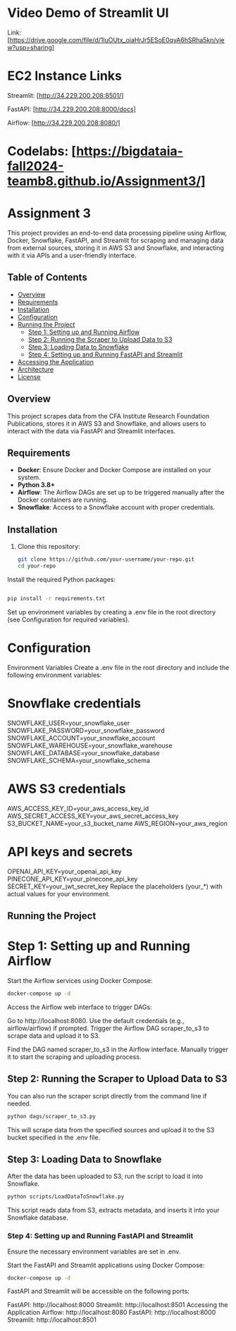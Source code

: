# Video Demo of Streamlit UI
Link: [https://drive.google.com/file/d/1luOUtx_oiaHrJr5ESoE0qvA6hSRha5kn/view?usp=sharing]


# EC2 Instance Links

Streamlit: [http://34.229.200.208:8501/]

FastAPI: [http://34.229.200.208:8000/docs]

Airflow: [http://34.229.200.208:8080/]

# Codelabs: [https://bigdataia-fall2024-teamb8.github.io/Assignment3/]




# Assignment 3
This project provides an end-to-end data processing pipeline using Airflow, Docker, Snowflake, FastAPI, and Streamlit for scraping and managing data from external sources, storing it in AWS S3 and Snowflake, and interacting with it via APIs and a user-friendly interface.

## Table of Contents
- [Overview](#overview)
- [Requirements](#requirements)
- [Installation](#installation)
- [Configuration](#configuration)
- [Running the Project](#running-the-project)
  - [Step 1: Setting up and Running Airflow](#step-1-setting-up-and-running-airflow)
  - [Step 2: Running the Scraper to Upload Data to S3](#step-2-running-the-scraper-to-upload-data-to-s3)
  - [Step 3: Loading Data to Snowflake](#step-3-loading-data-to-snowflake)
  - [Step 4: Setting up and Running FastAPI and Streamlit](#step-4-setting-up-and-running-fastapi-and-streamlit)
- [Accessing the Application](#accessing-the-application)
- [Architecture](#architecture)
- [License](#license)

## Overview

This project scrapes data from the CFA Institute Research Foundation Publications, stores it in AWS S3 and Snowflake, and allows users to interact with the data via FastAPI and Streamlit interfaces.

## Requirements

- **Docker**: Ensure Docker and Docker Compose are installed on your system.
- **Python 3.8+**
- **Airflow**: The Airflow DAGs are set up to be triggered manually after the Docker containers are running.
- **Snowflake**: Access to a Snowflake account with proper credentials.

## Installation

1. Clone this repository:

   ```bash
   git clone https://github.com/your-username/your-repo.git
   cd your-repo
   ```
Install the required Python packages:

```bash

pip install -r requirements.txt
```
Set up environment variables by creating a .env file in the root directory (see Configuration for required variables).

# Configuration
Environment Variables
Create a .env file in the root directory and include the following environment variables:


# Snowflake credentials
SNOWFLAKE_USER=your_snowflake_user
SNOWFLAKE_PASSWORD=your_snowflake_password
SNOWFLAKE_ACCOUNT=your_snowflake_account
SNOWFLAKE_WAREHOUSE=your_snowflake_warehouse
SNOWFLAKE_DATABASE=your_snowflake_database
SNOWFLAKE_SCHEMA=your_snowflake_schema

# AWS S3 credentials
AWS_ACCESS_KEY_ID=your_aws_access_key_id
AWS_SECRET_ACCESS_KEY=your_aws_secret_access_key
S3_BUCKET_NAME=your_s3_bucket_name
AWS_REGION=your_aws_region

# API keys and secrets
OPENAI_API_KEY=your_openai_api_key
PINECONE_API_KEY=your_pinecone_api_key
SECRET_KEY=your_jwt_secret_key
Replace the placeholders (your_*) with actual values for your environment.

## Running the Project

# Step 1: Setting up and Running Airflow
Start the Airflow services using Docker Compose:

```bash
docker-compose up -d
```
Access the Airflow web interface to trigger DAGs:

Go to http://localhost:8080.
Use the default credentials (e.g., airflow/airflow) if prompted.
Trigger the Airflow DAG scraper_to_s3 to scrape data and upload it to S3.

Find the DAG named scraper_to_s3 in the Airflow interface.
Manually trigger it to start the scraping and uploading process.

## Step 2: Running the Scraper to Upload Data to S3
You can also run the scraper script directly from the command line if needed.

```bash
python dags/scraper_to_s3.py
```
This will scrape data from the specified sources and upload it to the S3 bucket specified in the .env file.

## Step 3: Loading Data to Snowflake
After the data has been uploaded to S3, run the script to load it into Snowflake.

```bash
python scripts/LoadDataToSnowflake.py
```
This script reads data from S3, extracts metadata, and inserts it into your Snowflake database.

### Step 4: Setting up and Running FastAPI and Streamlit
Ensure the necessary environment variables are set in .env.

Start the FastAPI and Streamlit applications using Docker Compose:

```bash
docker-compose up -d
```
FastAPI and Streamlit will be accessible on the following ports:

FastAPI: http://localhost:8000
Streamlit: http://localhost:8501
Accessing the Application
Airflow: http://localhost:8080
FastAPI: http://localhost:8000
Streamlit: http://localhost:8501
